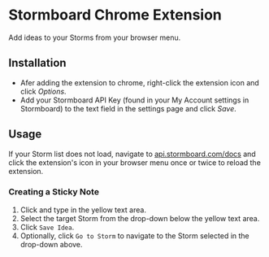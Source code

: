 # Stormboard Chrome Extension

Add ideas to your Storms from your browser menu.

## Installation

- Afer adding the extension to chrome, right-click the extension icon and click *Options*. 
- Add your Stormboard API Key (found in your My Account settings in Stormboard) to the text field in the settings page and click *Save*. 

## Usage

If your Storm list does not load, navigate to [api.stormboard.com/docs](https://api.stormboard.com/docs) and click the extension's icon in your browser menu once or twice to reload the extension.

### Creating a Sticky Note

1. Click and type in the yellow text area.
2. Select the target Storm from the drop-down below the yellow text area.
3. Click `Save Idea`.
4. Optionally, click `Go to Storm` to navigate to the Storm selected in the drop-down above.
